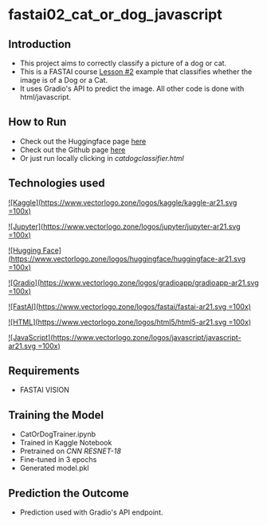 # fastai02_cat_or_dog_javascript

## Introduction

- This project aims to correctly classify a picture of a dog or cat. 
- This is a FASTAI course [Lesson #2](course.fastai.com) example that classifies whether the image is of a Dog or a Cat. 
- It uses Gradio's API to predict the image. All other code is done with html/javascript. 

## How to Run

- Check out the Huggingface page [here](https://huggingface.co/spaces/casedev/catdogclassifier)
- Check out the Github page [here](https://casedev935.github.io/fastai02_cat_or_dog_javascript/)
- Or just run locally clicking in _catdogclassifier.html_

## Technologies used

[![Kaggle](https://www.vectorlogo.zone/logos/kaggle/kaggle-ar21.svg =100x)](https://www.kaggle.com/)

[![Jupyter](https://www.vectorlogo.zone/logos/jupyter/jupyter-ar21.svg =100x)](https://jupyter.org/)

[![Hugging Face](https://www.vectorlogo.zone/logos/huggingface/huggingface-ar21.svg =100x)](https://huggingface.co/)

[![Gradio](https://www.vectorlogo.zone/logos/gradioapp/gradioapp-ar21.svg =100x)](https://gradio.app/)

[![FastAI](https://www.vectorlogo.zone/logos/fastai/fastai-ar21.svg =100x)](https://www.fast.ai/)

[![HTML](https://www.vectorlogo.zone/logos/html5/html5-ar21.svg =100x)](https://developer.mozilla.org/en-US/docs/Web/HTML)

[![JavaScript](https://www.vectorlogo.zone/logos/javascript/javascript-ar21.svg =100x)](https://developer.mozilla.org/en-US/docs/Web/JavaScript)

## Requirements

- FASTAI VISION

## Training the Model

- CatOrDogTrainer.ipynb
- Trained in Kaggle Notebook
- Pretrained on _CNN RESNET-18_
- Fine-tuned in 3 epochs
- Generated model.pkl

## Prediction the Outcome

- Prediction used with Gradio's API endpoint. 




